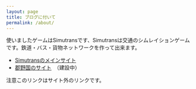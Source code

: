 ```yaml
---
layout: page
title: ブログに付いて
permalink: /about/
---
```


使いましたゲームはSimutransです、Simutransは交通のシムレイションゲームです。鉄道・バス・貨物ネットワークを作って出来ます。

* [Simutransのメインサイト][Simutrans]
* [郡野国のサイト][korino]　（建設中）

注意このリンクはサイト外のリンクです。


[Simutrans]: https://www.simutrans.com/en/
[korino]: https://korino.hakkajiten.com/ "(under construction)"

